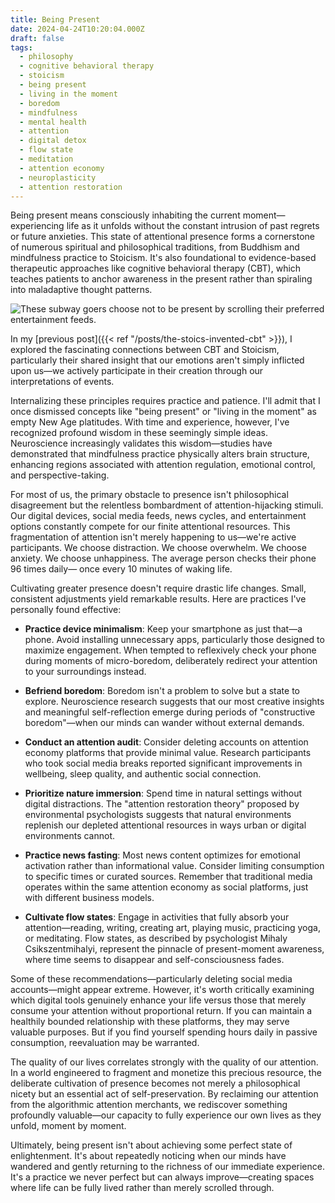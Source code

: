 ```yaml
---
title: Being Present
date: 2024-04-24T10:20:04.000Z
draft: false
tags:
  - philosophy
  - cognitive behavioral therapy
  - stoicism
  - being present
  - living in the moment
  - boredom
  - mindfulness
  - mental health
  - attention
  - digital detox
  - flow state
  - meditation
  - attention economy
  - neuroplasticity
  - attention restoration
---
```


Being present means consciously inhabiting the current moment—experiencing life as it
unfolds without the constant intrusion of past regrets or future anxieties. This state
of attentional presence forms a cornerstone of numerous spiritual and philosophical
traditions, from Buddhism and mindfulness practice to Stoicism. It's also foundational
to evidence-based therapeutic approaches like cognitive behavioral therapy (CBT), which
teaches patients to anchor awareness in the present rather than spiraling into maladaptive
thought patterns.

![These subway goers choose not to be present by scrolling their preferred
entertainment feeds.](subway-not-present.jpg "These subway goers choose not
to be present by scrolling their preferred entertainment feeds. If you look up
from your phone when out and about, you'll notice that most people are doing the
same thing.")

In my [previous post]({{< ref "/posts/the-stoics-invented-cbt" >}}), I explored
the fascinating connections between CBT and Stoicism, particularly their shared insight
that our emotions aren't simply inflicted upon us—we actively participate in their
creation through our interpretations of events.

Internalizing these principles requires practice and patience. I'll admit that I once
dismissed concepts like "being present" or "living in the moment" as empty New Age
platitudes. With time and experience, however, I've recognized profound wisdom in
these seemingly simple ideas. Neuroscience increasingly validates this wisdom—studies
have demonstrated that mindfulness practice physically alters brain structure, enhancing
regions associated with attention regulation, emotional control, and perspective-taking.

For most of us, the primary obstacle to presence isn't philosophical disagreement
but the relentless bombardment of attention-hijacking stimuli. Our digital devices,
social media feeds, news cycles, and entertainment options constantly compete for
our finite attentional resources. This fragmentation of attention isn't merely happening
to us—we're active participants. We choose distraction. We choose overwhelm. We choose
anxiety. We choose unhappiness. The average person checks their phone 96 times daily—
once every 10 minutes of waking life.

Cultivating greater presence doesn't require drastic life changes. Small, consistent
adjustments yield remarkable results. Here are practices I've personally found effective:

* **Practice device minimalism**: Keep your smartphone as just that—a phone. Avoid installing
unnecessary apps, particularly those designed to maximize engagement. When tempted to
reflexively check your phone during moments of micro-boredom, deliberately redirect your
attention to your surroundings instead.

* **Befriend boredom**: Boredom isn't a problem to solve but a state to explore. Neuroscience
research suggests that our most creative insights and meaningful self-reflection emerge
during periods of "constructive boredom"—when our minds can wander without external demands.

* **Conduct an attention audit**: Consider deleting accounts on attention economy platforms
that provide minimal value. Research participants who took social media breaks reported
significant improvements in wellbeing, sleep quality, and authentic social connection.

* **Prioritize nature immersion**: Spend time in natural settings without digital distractions.
The "attention restoration theory" proposed by environmental psychologists suggests that
natural environments replenish our depleted attentional resources in ways urban or digital
environments cannot.

* **Practice news fasting**: Most news content optimizes for emotional activation rather
than informational value. Consider limiting consumption to specific times or curated
sources. Remember that traditional media operates within the same attention economy as
social platforms, just with different business models.

* **Cultivate flow states**: Engage in activities that fully absorb your attention—reading,
writing, creating art, playing music, practicing yoga, or meditating. Flow states, as
described by psychologist Mihaly Csikszentmihalyi, represent the pinnacle of present-moment
awareness, where time seems to disappear and self-consciousness fades.

Some of these recommendations—particularly deleting social media accounts—might appear
extreme. However, it's worth critically examining which digital tools genuinely enhance
your life versus those that merely consume your attention without proportional return.
If you can maintain a healthily bounded relationship with these platforms, they may
serve valuable purposes. But if you find yourself spending hours daily in passive
consumption, reevaluation may be warranted.

The quality of our lives correlates strongly with the quality of our attention. In a
world engineered to fragment and monetize this precious resource, the deliberate
cultivation of presence becomes not merely a philosophical nicety but an essential
act of self-preservation. By reclaiming our attention from the algorithmic attention
merchants, we rediscover something profoundly valuable—our capacity to fully experience
our own lives as they unfold, moment by moment.

Ultimately, being present isn't about achieving some perfect state of enlightenment.
It's about repeatedly noticing when our minds have wandered and gently returning to
the richness of our immediate experience. It's a practice we never perfect but can
always improve—creating spaces where life can be fully lived rather than merely
scrolled through.

